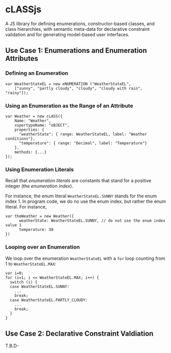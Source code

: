 # cLASSjs
A JS library for defining enumerations, constructor-based classes, and class hierarchies, with semantic meta-data for declarative constraint validation and for generating model-based user interfaces.

## Use Case 1: Enumerations and Enumeration Attributes

### Defining an Enumeration

    var WeatherStateEL = new eNUMERATION ("WeatherStateEL", 
        ["sunny", "partly cloudy", "cloudy", "cloudy with rain", "rainy"]);

### Using an Enumeration as the Range of an Attribute

    var Weather = new cLASS({
        Name: "Weather",
        supertypeName: "oBJECT",
        properties: {
          "weatherState": { range: WeatherStateEL, label: "Weather conditions"},
          "temperature": { range: "Decimal", label: "Temperature"}
        },
        methods: {...}
    });

### Using Enumeration Literals

Recall that *enumeration literals* are constants that stand for a positive integer (the *enumeration index*). 

For instance, the enum literal `WeatherStateEL.SUNNY` stands for the enum index 1. In program code, we do no use the enum index, but rather the enum literal. For instance, 

    var theWeather = new Weather({
          weatherState: WeatherStateEL.SUNNY, // do not use the enum index value 1
          temperature: 30
    })

### Looping over an Enumeration

We loop over the enumeration `WeatherStateEL` with a `for` loop counting from 1 to `WeatherStateEL.MAX`:

    var i=0;
    for (i=1; i <= WeatherStateEL.MAX; i++) {
      switch (i) {
      case WeatherStateEL.SUNNY: 
	    ...
        break;
      case WeatherStateEL.PARTLY_CLOUDY: 
	    ...
        break;
      }
    }


## Use Case 2: Declarative Constraint Valdiation

T.B.D-
